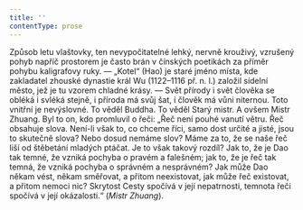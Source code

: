 ```yaml
---
title: ''
contentType: prose
---
```


<section>

Způsob letu vlaštovky, ten nevypočitatelné lehký, nervně krouživý, vzrušený pohyb napříč prostorem je často brán v čínských poetikách za příměr pohybu kaligrafovy ruky. — „Kotel“ (Hao) je staré jméno místa, kde zakladatel zhouské dynastie král Wu (1122–1116 př. n. l.) založil sídelní město, jež je tu vzorem chladné krásy. — Svět přírody i svět člověka se obléká i svléká stejně, i příroda má svůj šat, i člověk má vůni niternou. Toto vnitřní je nevýslovné. To věděl Buddha. To věděl Starý mistr. A ovšem Mistr Zhuang. Byl to on, kdo promluvil o řeči: „Řeč není pouhé vanutí větru. Řeč obsahuje slova. Není-li však to, co chceme říci, samo dost určité a jisté, jsou to skutečně slova? Nebo dosud nemáme slov? Máme za to, že se naše řeč liší od štěbetání mladých ptáčat. Je to však takový rozdíl? Jak to, že je Dao tak temné, že vzniká pochyba o pravém a falešném; jak to, že je řeč tak temná, že vzniká pochyba o správném a nesprávném? Jak může Dao někam vést, někam směřovat, a přitom neexistovat, jak může řeč existovat, a přitom nemoci nic? Skrytost Cesty spočívá v její nepatrnosti, temnota řeči spočívá v její okázalosti.“ (_Mistr_ _Zhuang_).

</section>
